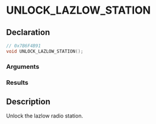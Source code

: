 # UNLOCK_LAZLOW_STATION

## Declaration
```cpp
// 0x7B6F4B91
void UNLOCK_LAZLOW_STATION();
```

### Arguments

### Results

## Description
Unlock the lazlow radio station.